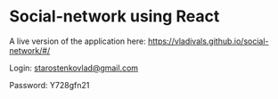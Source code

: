 # Social-network using React

A live version of the application here: https://vladivals.github.io/social-network/#/

Login:
starostenkovlad@gmail.com

Password:
Y728gfn21

